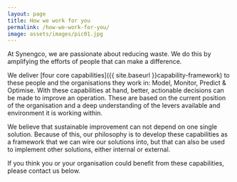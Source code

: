 ```yaml
---
layout: page
title: How we work for you
permalink: /how-we-work-for-you/
image: assets/images/pic01.jpg
---
```


At Synengco, we are passionate about reducing waste. We do this by amplifying
the efforts of people that can make a difference.

We deliver [four core capabilities]({{ site.baseurl }}capability-framework)
to these people and the organisations they work in: Model, Monitor, Predict &
Optimise. With these capabilities at hand, better, actionable decisions can be
made to improve an operation. These are based on the current position of the
organisation and a deep understanding of the levers available and environment it
is working within.

We believe that sustainable improvement can not depend on one single solution.
Because of this, our philosophy is to develop these capabilities as a framework
that we can wire our solutions into, but that can also be used to implement
other solutions, either internal or external.

If you think you or your organisation could benefit from these capabilities,
please contact us below.
